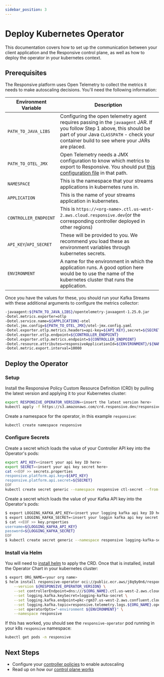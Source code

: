 ```yaml
---
sidebar_position: 3
---
```


# Deploy Kubernetes Operator

This documentation covers how to set up the communication between your client
application and the Responsive control plane, as well as how to deploy the
operator in your kubernetes context.

## Prerequisites

The Responsive platform uses Open Telemetry to collect the metrics it needs to
make autoscaling decisions. You'll need the following information:

| Environment Variable   | Description                                                                                                                                                                                                                         |
|------------------------|-------------------------------------------------------------------------------------------------------------------------------------------------------------------------------------------------------------------------------------|
| `PATH_TO_JAVA_LIBS`    | Configuring the open telemetry agent requires passing in the `javaagent` JAR. If you follow Step 1 above, this should be part of your Java `CLASSPATH` - check your container build to see where your JARs are placed.              |
| `PATH_TO_OTEL_JMX`     | Open Telemetry needs a JMX configuration to know which metrics to export to Responsive. You should put [this configuration file]( https://github.com/responsivedev/responsive-pub/blob/main/etc/otel-jmx.config.yaml) in that path. |
| `NAMESPACE`            | This is the namespace that your streams applications in kubernetes runs in.                                                                                                                                                         |
| `APPLICATION`          | This is the name of your streams application in kubernetes.                                                                                                                                                                         |
| `CONTROLLER_ENDPOINT`  | This is `https://<org-name>.ctl.us-west-2.aws.cloud.responsive.dev`(or the corresponding controller deployed in other regions)                                                                                                      |
| `API_KEY`/`API_SECRET` | These will be provided to you. We recommend you load these as environment variables through kubernetes secrets.                                                                                                                     |
| `ENVIRONMENT`          | A name for the environment in which the application runs. A good option here would be to use the name of the kubernetes cluster that runs the application.                                                                          |

Once you have the values for these, you should run your Kafka Streams with 
these additional arguments to configure the metrics collector:

```bash
-javaagent:${PATH_TO_JAVA_LIBS}/opentelemetry-javaagent-1.25.0.jar
-Dotel.metrics.exporter=otlp
-Dotel.service.name=${APPLICATION}-otel
-Dotel.jmx.config=${PATH_TO_OTEL_JMX}/otel-jmx.config.yaml
-Dotel.exporter.otlp.metrics.headers=api-key=${API_KEY},secret=${SECRET}
-Dotel.exporter.otlp.endpoint=${CONTROLLER_ENDPOINT}
-Dotel.exporter.otlp.metrics.endpoint=${CONTROLLER_ENDPOINT}
-Dotel.resource.attributes=responsiveApplicationId=${ENVIRONMENT}/${NAMESPACE}/${APPLICATION}
-Dotel.metric.export.interval=10000
```

## Deploy the Operator

### Setup

Install the Responsive Policy Custom Resource Definition (CRD) by pulling the
latest version and applying it to your Kubernetes cluster:

```bash
export RESPONSIVE_OPERATOR_VERSION=<insert the latest version here>
kubectl apply -f https://s3.amazonaws.com/crd.responsive.dev/responsive-operator/revisions/${RESPONSIVE_OPERATOR_VERSION}/crd.yml
```

Create a namespace for the operator, in this example `responsive`:
```bash
kubectl create namespace responsive
```

### Configure Secrets

Create a secret which loads the value of your Controller API key into the
Operator's pods:
```bash
export API_KEY=<insert your api key ID here>
export SECRET=<insert your api key secret here>
cat <<EOF >> secrets.properties
responsive.platform.api.key=${API_KEY}
responsive.platform.api.secret=${SECRET}
EOF
kubectl create secret generic --namespace responsive ctl-secret --from-file=secrets.properties
```

Create a secret which loads the value of your Kafka API key into the
Operator's pods:
```bash
$ export LOGGING_KAFKA_API_KEY=<insert your logging kafka api key ID here>
$ export LOGGING_KAFKA_SECRET=<insert your loggin kafka api key secret here>
$ cat <<EOF >> key.properties
username=${LOGGING_KAFKA_API_KEY}
password=${LOGGING_KAFKA_SECRET}
EOF
$ kubectl create secret generic --namespace responsive logging-kafka-secret --from-file=key.properties
```

### Install via Helm

You will need to [install helm](https://helm.sh/docs/intro/install/) to apply
the CRD. Once that is installed, install the Operator Chart in your kubernetes
cluster:
```bash
$ export ORG_NAME=<your org name>
$ helm install responsive-operator oci://public.ecr.aws/j8q9y0n6/responsiveinc/charts/responsive-operator \
    --version ${RESPONSIVE_OPERATOR_VERSION} \
    --set controllerEndpoint=dns:///${ORG_NAME}.ctl.us-west-2.aws.cloud.responsive.dev \
    --set logging.kafka.keySecret=logging-kafka-secret \
    --set logging.kafka.endpoint=pkc-rgm37.us-west-2.aws.confluent.cloud:9092 \
    --set logging.kafka.topic=responsive.telemetry.logs.${ORG_NAME}.operator \
    --set operatorOpts="-environment ${ENVIRONMENT}" \
    --namespace responsive
```

If this has worked, you should see the `responsive-operator` pod running
in your k8s `responsive` namespace:

```bash
kubectl get pods -n responsive
```

## Next Steps

- Configure your [controller policies](configure-controller-policy) to enable autoscaling
- Read up on how our [control plane works](../concepts/autoscaling)
